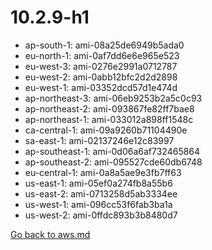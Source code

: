 
 # 10.2.9-h1
- ap-south-1: ami-08a25de6949b5ada0
- eu-north-1: ami-0af7dd6e6e965e523
- eu-west-3: ami-0276e2991a0712787
- eu-west-2: ami-0abb12bfc2d2d2898
- eu-west-1: ami-03352dcd57d1e474d
- ap-northeast-3: ami-06eb9253b2a5c0c93
- ap-northeast-2: ami-093867fe82ff7bae8
- ap-northeast-1: ami-033012a898ff1548c
- ca-central-1: ami-09a9260b71104490e
- sa-east-1: ami-02137246e12c83997
- ap-southeast-1: ami-0d06a6af732465864
- ap-southeast-2: ami-095527cde60db6748
- eu-central-1: ami-0a8a5ae9e3fb7ff63
- us-east-1: ami-05ef0a274fb8a55b6
- us-east-2: ami-0713258d5ab3334ee
- us-west-1: ami-096cc53f6fab3ba1a
- us-west-2: ami-0ffdc893b3b8480d7

[Go back to aws.md](../../aws.md) 
